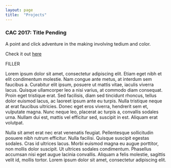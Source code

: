 ```yaml
---
layout: page
title:  "Projects"
---
```


### CAC 2017: Title Pending

A point and click adventure in the making involving tedium and color.

Check it out [here](https://github.com/IsolationStudios/CAC-2017)

FILLER

Lorem ipsum dolor sit amet, consectetur adipiscing elit. Etiam eget nibh et elit condimentum molestie. Nam congue ante metus, at interdum sem faucibus a. Curabitur elit ipsum, posuere ut mattis vitae, iaculis viverra lacus. Quisque ullamcorper leo a nisi varius, at commodo diam consequat. Proin eget tristique erat. Sed facilisis, diam sed tincidunt rhoncus, tellus dolor euismod lacus, ac laoreet ipsum ante eu turpis. Nulla tristique neque at erat faucibus ultricies. Donec eget eros viverra, hendrerit sem et, vulputate magna. Nunc neque leo, placerat ac turpis a, convallis sodales urna. Nullam dui est, mattis vel efficitur sed, suscipit in est. Aliquam erat volutpat.

Nulla sit amet erat nec erat venenatis feugiat. Pellentesque sollicitudin posuere nibh rutrum efficitur. Nulla facilisi. Quisque suscipit egestas sodales. Cras id ultrices lacus. Morbi euismod magna eu augue porttitor, non mollis dolor suscipit. Ut ultrices sodales condimentum. Phasellus accumsan nisi eget augue lacinia convallis. Aliquam a felis molestie, sagittis velit id, mollis tortor. Lorem ipsum dolor sit amet, consectetur adipiscing elit.
